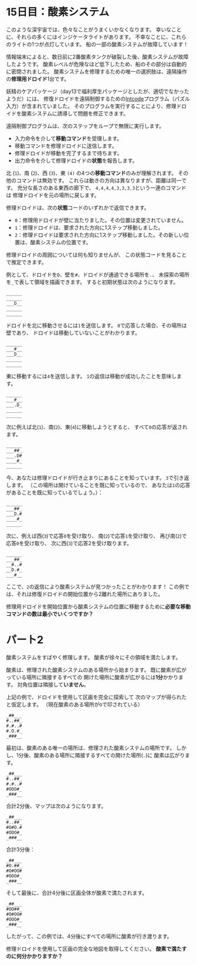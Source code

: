 # 15日目：酸素システム #

このような深宇宙では、色々なことがうまくいかなくなります。
幸いなことに、それらの多くにはインジケータライトがあります。
不幸なことに、これらのライトの1つが点灯しています。
船の一部の酸素システムが故障しています！

情報端末によると、数日前に2番酸素タンクが破裂した後、酸素システムが故障したようです。
酸素レベルが危険なほど低下したため、船のその部分は自動的に密閉されました。
酸素システムを修理するための唯一の選択肢は、遠隔操作の**修理用ドロイド**1台です。

妖精のケアパッケージ（day13で福利厚生パッケージとしたが、適切でなかったようだ）には、
修復ドロイドを遠隔制御するための[Intcode](../day9/quiz.md)プログラム（パズル入力）が含まれていました。
そのプログラムを実行することにより、修理ドロイドを酸素システムに誘導して問題を修正できます。

遠隔制御プログラムは、次のステップをループで無限に実行します。

- 入力命令を介して**移動コマンド**を受理します。
- 移動コマンドを修理ドロイドに送信します。
- 修理ドロイドが移動を完了するまで待ちます。
- 出力命令を介して修理ドロイドの**状態**を報告します。

北 (`1`)、南 (`2`)、西 (`3`)、東 `(4)` の4つの**移動コマンド**のみが理解されます。
その他のコマンドは無効です。
これらは動きの方向は異なりますが、距離は同一です。
充分な長さのある東西の廊下で、
`4,4,4,4,3,3,3,3`という一連のコマンドは
修理ドロイドを元の場所に戻します。

修理ドロイドは、次の**状態**コードのいずれかで返信できます。

- `0`：修理用ドロイドが壁に当たりました。その位置は変更されていません。
- `1`：修理ドロイドは、要求された方向に1ステップ移動しました。
- `2`：修理ドロイドは要求された方向に1ステップ移動しました。その新しい位置は、酸素システムの位置です。

修理ドロイドの周囲については何も知りませんが、
この状態コードを見ることで推定できます。

例として、ドロイドを`D`、壁を`#`、ドロイドが通過できる場所を`.`、
未探索の場所を`_`で表して領域を描画できます。
すると初期状態は次のようになります。

```
______
______
___D__
______
______
```

ドロイドを北に移動させるには`1`を送信します。
`0`で応答した場合、その場所は壁であり、
ドロイドは移動していないことがわかります。

```
______
___#__
___D__
______
______
```

東に移動するには`4`を送信します。
`1`の返信は移動が成功したことを意味します。

```
______
___#__
___.D_
______
______
```

次に例えば北(`1`)、南(`2`)、東(`4`)に移動しようとすると、
すべて`0`の応答が返されます。

```
______
___##_
___.D#
____#_
______
```

今、あなたは修理ドロイドが行き止まりにあることを知っています。
`3`で引き返します。
（この場所は開けていることを既に知っているので、
あなたは`1`の応答があることを既に知っているでしょう。）：

```
______
___##_
___D.#
____#_
______
```

次に、例えば西(`3`)で応答`0`を受け取り、
南(`2`)で応答`1`を受け取り、
再び南(`2`)で応答`0`を受け取り、
次に西(`3`)で応答2を受け取ります。

```
______
___##_
__#..#
__D.#_
___#__
```

ここで、`2`の返信により酸素システムが見つかったことがわかります！
この例では、それは修復ドロイドの開始位置から2離れた場所にありました。

修理用ドロイドを開始位置から酸素システムの位置に移動するために**必要な移動コマンドの数は最小でいくつですか？**

# パート2 #

酸素システムをすばやく修理します。
酸素が徐々にその領域を満たします。

酸素は、修理された酸素システムのある場所から始まります。
既に酸素が広がっている場所に隣接するすべての
開けた場所に酸素が広がるには**1分**かかります。
対角位置は隣接して**いません**。

上記の例で、ドロイドを使用して区画を完全に探索して
次のマップが得られたと仮定します。
（現在酸素のある場所が`O`で印されている）

```
_##___
#..##_
#.#..#
#.O.#_
_###__
```

最初は、酸素のある唯一の場所は、修理された酸素システムの場所です。
しかし、1分後、酸素のある場所に隣接するすべての開けた場所(`.`)に
酸素は広がります。

```
_##___
#..##_
#.#..#
#OOO#_
_###__
```

合計2分後、マップは次のようになります。

```
_##___
#..##_
#O#O.#
#OOO#_
_###__
```

合計3分後：

```
_##___
#O.##_
#O#OO#
#OOO#_
_###__
```

そして最後に、合計4分後に区画全体が酸素で満たされます。

```
_##___
#OO##_
#O#OO#
#OOO#_
_###__
```

したがって、この例では、4分後にすべての場所に酸素が行き渡ります。

修理ドロイドを使用して区画の完全な地図を取得してください。
**酸素で満たすのに何分かかりますか？**

